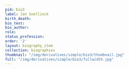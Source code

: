 ```yaml
---
pid: bio3
label: Jan Snellinck
birth_death:
bio_text:
bio_author:
role:
status_profession:
order: '2'
layout: biography_item
collection: biographies
thumbnail: "/img/derivatives/simple/bio3/thumbnail.jpg"
full: "/img/derivatives/simple/bio3/fullwidth.jpg"
---
```


